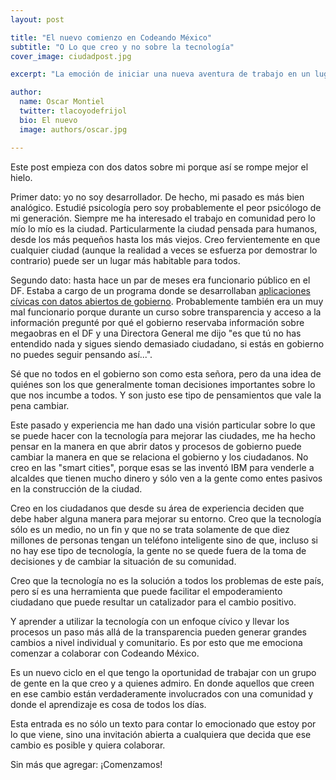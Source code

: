 ```yaml
---
layout: post

title: "El nuevo comienzo en Codeando México"
subtitle: "O Lo que creo y no sobre la tecnología"
cover_image: ciudadpost.jpg

excerpt: "La emoción de iniciar una nueva aventura de trabajo en un lugar en el que uno cree"

author:
  name: Oscar Montiel
  twitter: tlacoyodefrijol
  bio: El nuevo
  image: authors/oscar.jpg

---
```


Este post empieza con dos datos sobre mi porque así se rompe mejor el hielo.

Primer dato: yo no soy desarrollador. De hecho, mi pasado es más bien analógico. Estudié psicología pero soy probablemente el peor psicólogo de mi generación. Siempre me ha interesado el trabajo en comunidad pero lo mío lo mío es la ciudad. Particularmente la ciudad pensada para humanos, desde los más pequeños hasta los más viejos. Creo fervientemente en que cualquier ciudad (aunque la realidad a veces se esfuerza por demostrar lo contrario) puede ser un lugar más habitable para todos.

Segundo dato: hasta hace un par de meses era funcionario público en el DF. Estaba a cargo de un programa donde se desarrollaban [aplicaciones cívicas con datos abiertos de gobierno](https://codigo.labplc.mx). Probablemente también era un muy mal funcionario porque durante un curso sobre transparencia y acceso a la información pregunté por qué el gobierno reservaba información sobre megaobras en el DF y una Directora General me dijo "es que tú no has entendido nada y sigues siendo demasiado ciudadano, si estás en gobierno no puedes seguir pensando así...".

Sé que no todos en el gobierno son como esta señora, pero da una idea de quiénes son los que generalmente toman decisiones importantes sobre lo que nos incumbe a todos. Y son justo ese tipo de pensamientos que vale la pena cambiar.

Este pasado y experiencia me han dado una visión particular sobre lo que se puede hacer con la tecnología para mejorar las ciudades, me ha hecho pensar en la manera en que abrir datos y procesos de gobierno puede cambiar la manera en que se relaciona el gobierno y los ciudadanos. No creo en las "smart cities", porque esas se las inventó IBM para venderle a alcaldes que tienen mucho dinero y sólo ven a la gente como entes pasivos en la construcción de la ciudad.

Creo en los ciudadanos que desde su área de experiencia deciden que debe haber alguna manera para mejorar su entorno. Creo que la tecnología sólo es un medio, no un fin y que no se trata solamente de que diez millones de personas tengan un teléfono inteligente sino de que, incluso si no hay ese tipo de tecnología, la gente no se quede fuera de la toma de decisiones y de cambiar la situación de su comunidad.

Creo que la tecnología no es la solución a todos los problemas de este país, pero sí es una herramienta que puede facilitar el empoderamiento ciudadano que puede resultar un catalizador para el cambio positivo.

Y aprender a utilizar la tecnología con un enfoque cívico y llevar los procesos un paso más allá de la transparencia pueden generar grandes cambios a nivel individual y comunitario. Es por esto que me emociona comenzar a colaborar con Codeando México.  

Es un nuevo ciclo en el que tengo la oportunidad de trabajar con un grupo de gente en la que creo y a quienes admiro. En donde aquellos que creen en ese cambio están verdaderamente involucrados con una comunidad y donde el aprendizaje es cosa de todos los días.

Esta entrada es no sólo un texto para contar lo emocionado que estoy por lo que viene, sino una invitación abierta a cualquiera que decida que ese cambio es posible y quiera colaborar.

Sin más que agregar: ¡Comenzamos!
